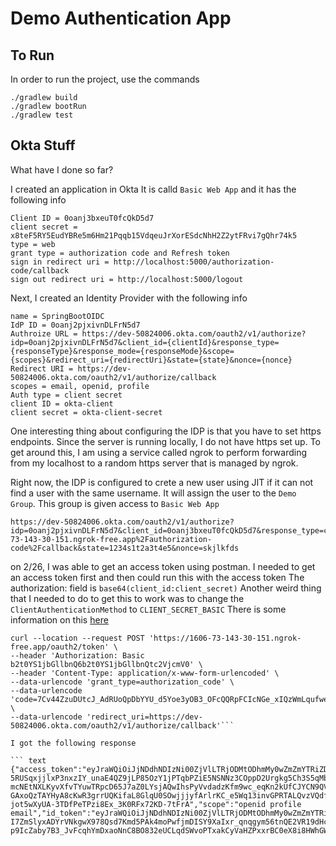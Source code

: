 # Demo Authentication App

## To Run

In order to run the project, use the commands

```shell
./gradlew build
./gradlew bootRun
./gradlew test
```

## Okta Stuff

What have I done so far?

I created an application in Okta
It is calld `Basic Web App` and it has the following info

``` text
Client ID = 0oanj3bxeuT0fcQkD5d7
client secret = x8teF5RY5EudYBRe5m6Hm21Pqqb15VdqeuJrXorESdcNhH2Z2ytFRvi7gQhr74k5
type = web
grant type = authorization code and Refresh token
sign in redirect uri = http://localhost:5000/authorization-code/callback
sign out redirect uri = http://localhost:5000/logout
```

Next, I created an Identity Provider with the following info

``` text
name = SpringBootOIDC
IdP ID = 0oanj2pjxivnDLFrN5d7
Authroize URL = https://dev-50824006.okta.com/oauth2/v1/authorize?idp=0oanj2pjxivnDLFrN5d7&client_id={clientId}&response_type={responseType}&response_mode={responseMode}&scope={scopes}&redirect_uri={redirectUri}&state={state}&nonce={nonce}
Redirect URI = https://dev-50824006.okta.com/oauth2/v1/authorize/callback
scopes = email, openid, profile
Auth type = client secret
client ID = okta-client
client secret = okta-client-secret
```

One interesting thing about configuring the IDP is that you have to set https endpoints.
Since the server is running locally, I do not have https set up. To get around this, I
am using a service called ngrok to perform forwarding from my localhost to a random https
server that is managed by ngrok.

Right now, the IDP is configured to crete a new user using JIT if it can not find a user with the same
username.
It will assign the user to the `Demo Group`. This group is given access to `Basic Web App`

``` shell
https://dev-50824006.okta.com/oauth2/v1/authorize?idp=0oanj2pjxivnDLFrN5d7&client_id=0oanj3bxeuT0fcQkD5d7&response_type=code&response_mode=fragment&scope=openid%20profile%20email&redirect_uri=https%3A%2F%2F209f-73-143-30-151.ngrok-free.app%2Fauthorization-code%2Fcallback&state=1234s1t2a3t4e5&nonce=skjlkfds
```

on 2/26, I was able to get an access token using postman.
I needed to get an access token first and then could run this with the access token
The authorization: field is `base64(client_id:client_secret)`
Another weird thing that I needed to do to get this to work was to change the `ClientAuthenticationMethod` to `CLIENT_SECRET_BASIC`
There is some information on this [here](https://developer.okta.com/docs/api/openapi/okta-oauth/guides/client-auth/)

``` cURL
curl --location --request POST 'https://1606-73-143-30-151.ngrok-free.app/oauth2/token' \
--header 'Authorization: Basic b2t0YS1jbGllbnQ6b2t0YS1jbGllbnQtc2VjcmV0' \
--header 'Content-Type: application/x-www-form-urlencoded' \
--data-urlencode 'grant_type=authorization_code' \
--data-urlencode 'code=7Cv44ZzuDUtcJ_AdRUoQpDbYYU_d5Yoe3yOB3_OFcQQRpFCIcNGe_xIQzWmLqufweC9mli9A5xYvUfsAxuxqRstI_IeWKoMGTuqinNN_ojp91YQLwtJqRmrcNhj1FJa0' \
--data-urlencode 'redirect_uri=https://dev-50824006.okta.com/oauth2/v1/authorize/callback'```

I got the following response

``` text
{"access_token":"eyJraWQiOiJjNDdhNDIzNi00ZjVlLTRjODMtODhmMy0wZmZmYTRiZDAyYTIiLCJhbGciOiJSUzI1NiJ9.eyJzdWIiOiJ1c2VyQGV4YW1wbGUuY29tIiwiYXVkIjoib2t0YS1jbGllbnQiLCJuYmYiOjE3NDA2MDIyOTQsInNjb3BlIjpbIm9wZW5pZCIsInByb2ZpbGUiLCJlbWFpbCJdLCJpc3MiOiJodHRwOi8vY2NlYS03My0xNDMtMzAtMTUxLm5ncm9rLWZyZWUuYXBwIiwiZXhwIjoxNzQwNjAyNTk0LCJpYXQiOjE3NDA2MDIyOTQsImp0aSI6IjgwZWUyMDQ3LTc4ZWQtNGM1Mi1hYTM4LTU0MzUyODU1ZDNlNSJ9.jdxxZDXRsf_R7FpTezri5CWc6CvIuD1WpTgequ2jvfb-5RUSqxjjlxP3nxzIY_unaE4QZ9jLP85OzY1jPTqbPZiE5NSNNz3COppD2Urgkg5Ch3S5qMbZaW-mcNEtNXLKyvXfvTYuwTRpcD65J7aZ0LYsjAQwIhsPyVvdadzKfm9wc_eqKn2kUfCJYCN9QVXalmd1oWhPkpqUazWvhDwhLjfojC_TE-GAxoQzTAYHyA8cKwR3grrUQKifaL8GlqU0SOwjjjyfArlrKC_e5Wq13invGPRTALQvzVQdfoM0Tloo_-jot5wXyUA-3TDfPeTPzi8Ex_3K0RFx72KD-7tFrA","scope":"openid profile email","id_token":"eyJraWQiOiJjNDdhNDIzNi00ZjVlLTRjODMtODhmMy0wZmZmYTRiZDAyYTIiLCJhbGciOiJSUzI1NiJ9.eyJzdWIiOiJ1c2VyQGV4YW1wbGUuY29tIiwiYXVkIjoib2t0YS1jbGllbnQiLCJhenAiOiJva3RhLWNsaWVudCIsImF1dGhfdGltZSI6MTc0MDYwMjI3NSwiaXNzIjoiaHR0cDovL2NjZWEtNzMtMTQzLTMwLTE1MS5uZ3Jvay1mcmVlLmFwcCIsImV4cCI6MTc0MDYwNDA5NSwiaWF0IjoxNzQwNjAyMjk1LCJub25jZSI6ImlHMFFVN3JsWko5ZDlNa1JaMnJjaTJKMjFUMkJmcmtYIiwianRpIjoiNDkwNWQ5ZmYtOTNlYy00MmUzLThkYmUtNmFmNjIwYmU4MjVkIiwic2lkIjoiS1I5ZEhvQUkxTXVQYWRkdzZBZXVuaGZJcWVLVjVNY1NMci1vc1Z5amNBVSJ9.JmewQwEa8zvI8PwvlOt51Lh8jNvz8zdNCQz-I7ZmSlyxADYrVNkgwX978Qsd7Kmd5PAk4moPwfjmDISY9XaIxr_qnqgym56tnQE2VR19dHcjpQzR4Cr_MSbo88ESJv6mP3F8uO1Sw_bpdCgN3coK-p9IcZaby7B3_JvFcqhYmDxaoNnC8BO832eUCLqdSWvoPTxakCyVaHZPxxrBC0eX8i8HWhGWBvZ7wsSSEmALF5eObk0kbMwM07YFYSMd5aGyMpL0GWTxvp9Xf6GdbASberEOcRd6wnQPgbVHShPJOyGWarB1MH34wV3_JxABWnQilhjbZu6JqxhVXaNGNyBY4g","token_type":"Bearer","expires_in":299}
```
